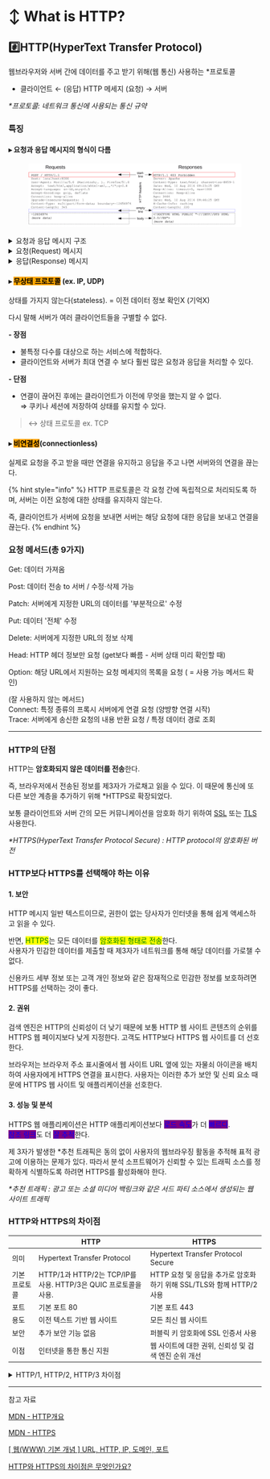 # ↕️ What is HTTP?

## #️⃣HTTP(**HyperText** Transfer Protocol)&#x20;

웹브라우저와 서버 간에 데이터를 주고 받기 위해(웹 통신) 사용하는 \*프로토콜

* 클라이언트 ← (응답) HTTP 메세지 (요청) → 서버

_\*프로토콜: 네트워크 통신에 사용되는 통신 규약_



### 특징

#### **▸** 요청과 응답 메시지의 형식이 다름

<figure><img src="../.gitbook/assets/image (8).png" alt="" width="563"><figcaption></figcaption></figure>

<details>

<summary>요청과 응답 메시지 구조</summary>

**1. start line**

start line에는 **요청이나 응답의 상태**

* **항상 첫 번째 줄**에 위치한다.
* **응답에서는 status line**이라고 부른다.

#### **2. HTTP headers**

**요청을 지정**하거나, 메시지에 포함된 **본문을 설명하는 헤더의 집합**

#### **3. empty line**

**헤더와 본문을 구분하는 빈 줄**

#### **4. body**

* **요청과 관련**된 데이터나 **응답과 관련**된 **데이터 또는 문서를 포함**한다.
* **요청과 응답의 유형**에 따라 **선택적으로 사용**한다.

start line과 HTTP headers를 묶어 요청이나 응답의 헤드(head)라고 한다. \
payload는 body라고 한다.

</details>

<details>

<summary>요청(Request) 메시지</summary>

<img src="../.gitbook/assets/image (10).png" alt="" data-size="original">

**Method** : HTTP [메서드](https://developer.mozilla.org/ko/docs/Web/HTTP/Methods)\
보통 클라이언트가 수행하고자 하는 동작을 정의한 `GET`, `POST`, `OPTIONS`, `HEAD`를 의미한다. 일반적으로, 클라이언트는 리소스를 가져오거나(`GET`) HTML 폼의 데이터를 전송(`POST`)한다.\
다른 경우에는 다른 동작이 요구될 수도 있다.

**Path** : 가져오려는 리소스의 경로\
프로토콜 `http://`, 도메인 (위 예제에서) `developer.mozilla.org`, 또는 TCP 포트 `80`인 요소들을 제거한 리소스의 URL이다.

**Version of the Protocol** : HTTP 프로토콜의 버전.

**Headers** : 서버에 대한 추가 정보를 전달하는 선택적 헤더들.

**etc** : POST와 같은 몇 가지 메서드를 위한, 전송된 리소스를 포함하는 응답의 본문과 유사한 본문.

</details>

<details>

<summary>응답(Response) 메시지</summary>

![](<../.gitbook/assets/image (12).png>)

**Version of the Protocol** : HTTP 프로토콜의 버전.

**Status Code** : 요청의 성공 여부와, 그 이유를 나타내는 상태 코드.

**Status Message** : 아무런 영향력이 없는, 상태 코드의 짧은 설명을 나타내는 상태 메시지.&#x20;

**Headers** : 요청 헤더와 비슷한, HTTP 헤더들.

**etc** : 선택 사항으로, 가져온 리소스가 포함되는 본문.

</details>

#### **▸** <mark style="background-color:orange;">무상태 프로토콜</mark> (ex. IP, UDP)&#x20;

상태를 가지지 않는다(stateless). = 이전 데이터 정보 확인X (기억X)&#x20;

다시 말해 서버가 여러 클라이언트들을 구별할 수 없다.

**- 장점**

* 불특정 다수를 대상으로 하는 서비스에 적합하다.
* 클라이언트와 서버가 최대 연결 수 보다 훨씬 많은 요청과 응답을 처리할 수 있다.

**- 단점**

* 연결이 끊어진 후에는 클라이언트가 이전에 무엇을 했는지 알 수 없다.\
  ⇒ 쿠키나 세션에 저장하여 상태를 유지할 수 있다.

> ↔ 상태 프로토콜 ex. TCP &#x20;

#### **▸** <mark style="background-color:orange;">비연결성</mark>(connectionless)&#x20;

실제로 요청을 주고 받을 때만 연결을 유지하고 응답을 주고 나면 서버와의 연결을 끊는다.

{% hint style="info" %}
HTTP 프로토콜은 각 요청 간에 독립적으로 처리되도록 하며, 서버는 이전 요청에 대한 상태를 유지하지 않는다.&#x20;

즉, 클라이언트가 서버에 요청을 보내면 서버는 해당 요청에 대한 응답을 보내고 연결을 끊는다.
{% endhint %}



### 요청 메서드(총 9가지)&#x20;

Get: 데이터 가져옴&#x20;

Post: 데이터 전송 to 서버 / 수정·삭제 가능&#x20;

Patch: 서버에게 지정한 URL의 데이터를 '부분적으로' 수정&#x20;

Put: 데이터 '전체' 수정

Delete: 서버에게 지정한 URL의 정보 삭제&#x20;

Head: HTTP 헤더 정보만 요청 (get보다 빠름 - 서버 상태 미리 확인할 때)&#x20;

Option: 해당 URL에서 지원하는 요청 메세지의 목록을 요청 ( = 사용 가능 메서드 확인)

(잘 사용하지 않는 메서드)\
Connect: 특정 종류의 프록시 서버에게 연결 요청 (양뱡향 연결 시작) \
Trace: 서버에게 송신한 요청의 내용 반환 요청 / 특정 데이터 경로 조회

***

### HTTP의 단점&#x20;

HTTP는 **암호화되지 않은 데이터를 전송**한다.&#x20;

즉, 브라우저에서 전송된 정보를 제3자가 가로채고 읽을 수 있다. 이 때문에 통신에 또 다른 보안 계층을 추가하기 위해 \*HTTPS로 확장되었다.&#x20;

보통 클라이언트와 서버 간의 모든 커뮤니케이션을 암호화 하기 위하여 [SSL](https://developer.mozilla.org/ko/docs/Glossary/SSL) 또는 [TLS](https://developer.mozilla.org/ko/docs/Glossary/TLS) 사용한다.

_\*HTTPS(HyperText Transfer Protocol Secure) : HTTP protocol의 암호화된 버전_



### HTTP보다 HTTPS를 선택해야 하는 이유 <a href="#seo-faq-pairs-why-choose-https-over-http" id="seo-faq-pairs-why-choose-https-over-http"></a>

#### **1. 보안**

HTTP 메시지 일반 텍스트이므로, 권한이 없는 당사자가 인터넷을 통해 쉽게 액세스하고 읽을 수 있다.&#x20;

반면, <mark style="color:green;background-color:yellow;">HTTPS</mark>는 모든 데이터를 <mark style="color:green;background-color:yellow;">암호화된 형태로 전송</mark>한다. \
사용자가 민감한 데이터를 제출할 때 제3자가 네트워크를 통해 해당 데이터를 가로챌 수 없다.&#x20;

신용카드 세부 정보 또는 고객 개인 정보와 같은 잠재적으로 민감한 정보를 보호하려면 HTTPS를 선택하는 것이 좋다.

#### **2. 권위**

검색 엔진은 HTTP의 신뢰성이 더 낮기 때문에 보통 HTTP 웹 사이트 콘텐츠의 순위를 HTTPS 웹 페이지보다 낮게 지정한다. 고객도 HTTP보다 HTTPS 웹 사이트를 더 선호한다.&#x20;

브라우저는 브라우저 주소 표시줄에서 웹 사이트 URL 옆에 있는 자물쇠 아이콘을 배치하여 사용자에게 HTTPS 연결을 표시한다. 사용자는 이러한 추가 보안 및 신뢰 요소 때문에 HTTPS 웹 사이트 및 애플리케이션을 선호한다.

#### **3. 성능 및 분석**

HTTPS 웹 애플리케이션은 HTTP 애플리케이션보다 <mark style="color:blue;background-color:purple;">로드 속도</mark>가 더 <mark style="color:blue;background-color:purple;">빠르다</mark>. \
<mark style="color:blue;background-color:purple;">참조 링크</mark>도 더 <mark style="color:blue;background-color:purple;">잘 추적</mark>한다.&#x20;

제 3자가 발생한 \*추천 트래픽은 동의 없이 사용자의 웹브라우징 활동을 추적해 표적 광고에 이용하는 문제가 있다. 따라서 분석 소프트웨어가 신뢰할 수 있는 트래픽 소스를 정확하게 식별하도록 하려면 HTTPS를 활성화해야 한다.

_\*추천 트래픽 : 광고 또는 소셜 미디어 백링크와 같은 서드 파티 소스에서 생성되는 웹 사이트 트래픽_



### &#x20;HTTP와 HTTPS의 차이점&#x20;

|         | HTTP                                               | HTTPS                                            |
| ------- | -------------------------------------------------- | ------------------------------------------------ |
| 의미      | Hypertext Transfer Protocol                        | Hypertext Transfer Protocol Secure               |
| 기본 프로토콜 | HTTP/1과 HTTP/2는 TCP/IP를 사용. HTTP/3은 QUIC 프로토콜을 사용. | HTTP 요청 및 응답을 추가로 암호화하기 위해 SSL/TLS와 함께 HTTP/2 사용 |
| 포트      | 기본 포트 80                                           | 기본 포트 443                                        |
| 용도      | 이전 텍스트 기반 웹 사이트                                    | 모든 최신 웹 사이트                                      |
| 보안      | 추가 보안 기능 없음                                        | 퍼블릭 키 암호화에 SSL 인증서 사용                            |
| 이점      | 인터넷을 통한 통신 지원                                      | 웹 사이트에 대한 권위, 신뢰성 및 검색 엔진 순위 개선                  |

<details>

<summary>HTTP/1, HTTP/2,  HTTP/3 차이점</summary>

**HTTP/1.1** &#x20;

1996\~1997년에 출시된 최초의 HTTP 버전&#x20;

**HTTP/2와 HTTP/3**&#x20;

프로토콜 자체를 업그레이드한 버전 \
데이터 전송 시스템을 수정하면서 효율성을 개선했다. \
예를 들어, HTTP/2는 텍스트 형식 대신, 바이너리로 데이터를 교환한다. 또한, 서버가 새 HTTP 요청을 기다리는 대신, 클라이언트 캐시에 응답을 사전에 전송할 수 있다.&#x20;

**HTTP/3**&#x20;

비교적 최근에 나온 버전이며, HTTP/2를 한 단계 더 발전시킨 것 \
HTTP/3의 목표는 실시간 스트리밍 및 기타 최신 데이터 전송 요구 사항을 보다 효율적으로 지원하는 것이다.

HTTPS는 HTTP에서 데이터 보안 문제를 우선시한다. 최신 시스템에서는 SSL/TLS와 함께 HTTP/2를 HTTPS로 사용한다. HTTP/3이 더욱 발전하면 브라우저 및 서버 기술도 결국 HTTPS에 통합될 것이다.

</details>

***

참고 자료

[MDN - HTTP개요](https://developer.mozilla.org/ko/docs/Web/HTTP/Overview#http\_%EA%B8%B0%EB%B0%98\_api)

[MDN - HTTPS](https://developer.mozilla.org/ko/docs/Glossary/HTTPS)

[\[ 웹(WWW) 기본 개념 \] URL, HTTP, IP, 도메인, 포트](https://all-young.tistory.com/20)

[HTTP와 HTTPS의 차이점은 무엇인가요?](https://aws.amazon.com/ko/compare/the-difference-between-https-and-http/)
